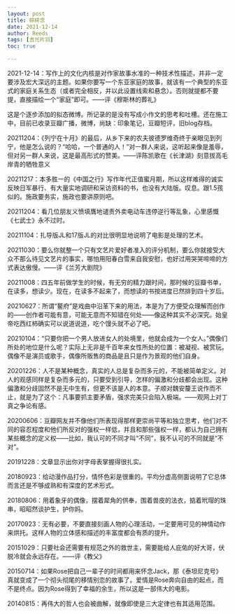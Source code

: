 ```yaml
---
layout: post
title: 碎碎念
date: 2021-12-14
author: Reeds
tags: [吉光片羽]
toc: true

---
```


2021-12-14：写作上的文化内核是对作家故事水准的一种技术性描述，并非一定要涉及宏大深远的主题。如果你要写一个东亚家庭的故事，就该有一个典型的东亚式的家庭关系生态（或者完全相反，并以此设置线索和悬念）。否则就提都不要提，直接描绘一个“家庭”即可。——评《穆斯林的葬礼》

<!--- more ---> 

这是个逐步添加的拟态微博。所记录的是没有写成小作文的思考和吐槽。还在施工中，目前已收录豆瓣广播，微博，尚缺：印象笔记，豆瓣短评，旧blog存档。

20211204：《列宁在十月》的最后，从乡下来的农夫彼德罗维奇终于亲眼见到列宁，他是怎么说的？“哈哈，一个普通的人！”对一群人来说，这听起来像是羞辱，但对另一群人来说，这是最高形式的赞美。——评陈凯歌在《长津湖》刻意拔高毛岸青的牺牲意义

20211217：本多胜一的《中国之行》写作年代正值蜜月期，所以这样难得的诚实反映日军暴行、有大量实地调研和采访资料的书，也没有大陆版。叹息。跟1.5孩似的。施政要务实，施政也要讲原则吧。

20211204：看几位朋友义愤填膺地谴责外卖电动车违停逆行等乱象，心里感慨《七武士》永不过时。

20211104：扎导版JL和17版JL的对比很明显地说明了电影是处理的艺术。

20211030：要么你就整一个只有文艺片爱好者准入的评分机制，要么你就接受大众不那么待见文艺片的事实，哪怕用阳春白雪来自我安慰，也好过用哭哭啼啼的方式表达傲慢。——评《兰芳大剧院》

20211008：四五年前做学生的时候，有无穷的精力跟时间，那时候的豆瓣书单，在读多，想读少。现在，在读多不起来了，而想读的书按进度已然排到四十岁后。

20210627：所谓“鳌府”是戏曲中沿革下来的用法，本是为了方便受众理解而创作的——创作者可能有意，可能无意而不知错在何处——像这种其实不必深究。始皇帝吃西红柿确实可以说道说道，吃个馒头就不必了吧。

20210104：“只要你把一个男人放进女人的处境里，他就会成为一个女人。”偶像们所处的地位是什么呢？实际上无非是千百年来女性所处的位置：被凝视、被赏玩。偶像不是演员或歌手，偶像所贩售的商品是且只是作为景观的他们自身。

20201226：人不是某种概念，真实的人总是复杂而多元的，不能被简单定义。对人的观感同样是复杂而多元的，只要受到引导，怎样的偏激和分歧都会出现。这种偏激和分歧固然不是无中生有，但更不该是人的本意。子顺对魏安釐王说作而不止，就是为了这个：凡事要抓主要矛盾，强求完美只会陷入极端。——观网上对丁真之争论有感。

20200606：豆瓣网友并不像他们所表现得那样更崇尚平等和独立思考，他们对不同的容忍程度和他们所反对的强权一样低，并且和那些强权一样，都认为自己拥有某些概念的定义权——比如，我认可的不同才叫“不同”，我不认可的不同就是“不对”。

20191228：文章显示出你对字母表掌握得很扎实。

20180923：给动漫作品打分，情怀色彩是很重的。平均分虚高侧面说明了它总体而言还是不够成熟和有深度的艺术形式。

20180806：用着象牙的偶像，摆着犀角的供奉，围着兽皮的法衣，掂着玳瑁的珠串，昭昭然谈护生，护你妈。

20170923：无有必要，不要直接刻画人物的心理活动，一定要用可见的神情动作来烘托。这样人物的立体感和描述的丰富度都会有质的提升。

20151029：只要社会还需要有规范之外的救世主，需要能给人庇佑的好大哥，伏脱冷就会永远存在。——评《教父》

20150714：如果Rose把自己一辈子的时间都用来怀念Jack，那《泰坦尼克号》真就变成了一个彻头彻尾的移情别恋的故事了。爱情是Rose奔向自由的起点，而不是终点。因为Rose得到了幸福的余生，所以这是一部伟大的电影。

20140815：再伟大的哲人也会被曲解，就像即使是三大定律也有其适用范围。




